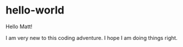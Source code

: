 # hello-world

Hello Matt!

I am very new to this coding adventure.
I hope I am doing things right.

